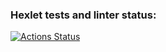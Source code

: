### Hexlet tests and linter status:
[![Actions Status](https://github.com/imgyrdym/js-starter-project-44/workflows/hexlet-check/badge.svg)](https://github.com/imgyrdym/js-starter-project-44/actions)